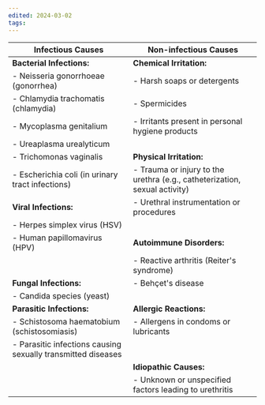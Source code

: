 ```yaml
---
edited: 2024-03-02
tags:
---
```


| **Infectious Causes**                                        | **Non-infectious Causes**                                                  |
| ------------------------------------------------------------ | -------------------------------------------------------------------------- |
| **Bacterial Infections:**                                    | **Chemical Irritation:**                                                   |
| - Neisseria gonorrhoeae (gonorrhea)                          | - Harsh soaps or detergents                                                |
| - Chlamydia trachomatis (chlamydia)                          | - Spermicides                                                              |
| - Mycoplasma genitalium                                      | - Irritants present in personal hygiene products                           |
| - Ureaplasma urealyticum                                     |                                                                            |
| - Trichomonas vaginalis                                      | **Physical Irritation:**                                                   |
| - Escherichia coli (in urinary tract infections)             | - Trauma or injury to the urethra (e.g., catheterization, sexual activity) |
| **Viral Infections:**                                        | - Urethral instrumentation or procedures                                   |
| - Herpes simplex virus (HSV)                                 |                                                                            |
| - Human papillomavirus (HPV)                                 | **Autoimmune Disorders:**                                                  |
|                                                              | - Reactive arthritis (Reiter's syndrome)                                   |
| **Fungal Infections:**                                       | - Behçet's disease                                                         |
| - Candida species (yeast)                                    |                                                                            |
| **Parasitic Infections:**                                    | **Allergic Reactions:**                                                    |
| - Schistosoma haematobium (schistosomiasis)                  | - Allergens in condoms or lubricants                                       |
| - Parasitic infections causing sexually transmitted diseases |                                                                            |
|                                                              | **Idiopathic Causes:**                                                     |
|                                                              | - Unknown or unspecified factors leading to urethritis                     |

